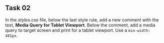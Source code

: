 ## Task 02
In the *styles.css* file, below the last style rule, add a new comment with the text, **Media Query for Tablet Viewport**. Below the comment, add a media query to target screen and print for a tablet viewport. Use a `min-width: 481px`. 
